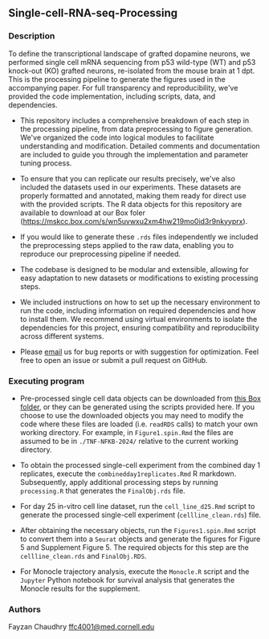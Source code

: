 ## Single-cell-RNA-seq-Processing

### Description

To define the transcriptional landscape of grafted dopamine neurons, we performed single cell mRNA sequencing from p53 wild-type (WT) and p53 knock-out (KO) grafted neurons, re-isolated from the mouse brain at 1 dpt. This is the processing pipeline to generate the figures used in the accompanying paper. For full transparency and reproducibility, we've provided the code implementation, including scripts, data, and dependencies.

* This repository includes a comprehensive breakdown of each step in the processing pipeline, from data preprocessing to figure generation. We've organized the code into logical modules to facilitate understanding and modification. Detailed comments and documentation are included to guide you through the implementation and parameter tuning process.

* To ensure that you can replicate our results precisely, we've also included the datasets used in our experiments. These datasets are properly formatted and annotated, making them ready for direct use with the provided scripts. The R data objects for this repository are available to download at our Box foler (https://mskcc.box.com/s/wn5uvwxu2xm4hw219mo0id3r9nkyyprx).

* If you would like to generate these `.rds` files independently we included the preprocessing steps applied to the raw data, enabling you to reproduce our preprocessing pipeline if needed.

* The codebase is designed to be modular and extensible, allowing for easy adaptation to new datasets or modifications to existing processing steps.

* We included instructions on how to set up the necessary environment to run the code, including information on required dependencies and how to install them. We recommend using virtual environments to isolate the dependencies for this project, ensuring compatibility and reproducibility across different systems.

* Please [email](ffc4001@med.cornell.edu) us for bug reports or with suggestion for optimization. Feel free to open an issue or submit a pull request on GitHub.

### Executing program
* Pre-processed single cell data objects can be downloaded from [this Box folder](https://mskcc.box.com/s/wn5uvwxu2xm4hw219mo0id3r9nkyyprx), or they can be generated using the scripts provided here. If you choose to use the downloaded objects you may need to modify the code where these files are loaded (i.e. `readRDS` calls) to match your own working directory. For example, in `Figure1.spin.Rmd` the files are assumed to be in `./TNF-NFKB-2024/` relative to the current working directory. 

* To obtain the processed single-cell experiment from the combined day 1 replicates, execute the `combinedday1replicates.Rmd` R markdown. Subsequently, apply additional processing steps by running `processing.R` that generates the `FinalObj.rds` file. 

* For day 25 in-vitro cell line dataset, run the `cell_line_d25.Rmd` script to generate the processed single-cell experiment (`cellline_clean.rds`) file.

* After obtaining the necessary objects, run the `Figures1.spin.Rmd` script to convert them into a `Seurat` objects and generate the figures for Figure 5 and Supplement Figure 5. The required objects for this step are the `cellline_clean.rds` and `FinalObj.RDS`.

* For Monocle trajectory analysis, execute the `Monocle.R` script and the `Jupyter` Python notebook for survival analysis that generates the Monocle results for the supplement.

### Authors
Fayzan Chaudhry ffc4001@med.cornell.edu
